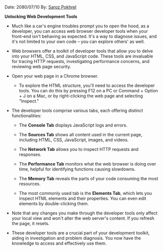Date: 2080/07/10
By: [Saroz Pokhrel](https://www.sarozpokhrel.com.np)

**Unlocking Web Development Tools**

- Much like a car's engine troubles prompt you to open the hood, as a developer, you can access web browser developer tools when your front-end isn't behaving as expected. It's a way to diagnose issues, and it's not limited to your own code – you can explore others' as well.
    
- Web browsers offer a toolkit of developer tools that allow you to delve into your HTML, CSS, and JavaScript code. These tools are invaluable for tracing HTTP requests, investigating performance concerns, and reviewing web page security.
    
    
- Open your web page in a Chrome browser.
        
    - To explore the HTML structure, you'll need to access the developer tools. You can do this by pressing F12 on a PC or Command + Option + J on a Mac, or by right-clicking the web page and selecting "Inspect."
        
- The developer tools comprise various tabs, each offering distinct functionalities:
    
    - The **Console Tab** displays JavaScript logs and errors.
        
    - The **Sources Tab** shows all content used in the current page, including HTML, CSS, JavaScript, images, and videos.
        
    - The **Network Tab** allows you to inspect HTTP requests and responses.
        
    - The **Performance Tab** monitors what the web browser is doing over time, helpful for identifying functions causing slowdowns.
        
    - The **Memory Tab** reveals the parts of your code consuming the most resources.
        
    - The most commonly used tab is the **Elements Tab**, which lets you inspect HTML elements and their properties. You can even edit elements by double-clicking them.
        
- Note that any changes you make through the developer tools only affect your local view and won't alter the web server's content. If you refresh the page, it resets.
    
- These developer tools are a crucial part of your development toolkit, aiding in investigation and problem diagnosis. You now have the knowledge to access and effectively use them. 